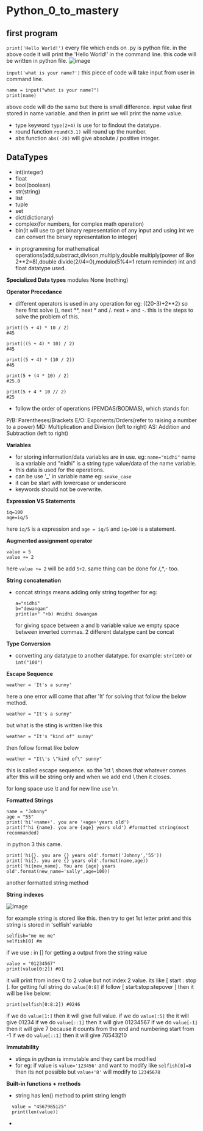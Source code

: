 # Python_0_to_mastery

## first program
`print('Hello World!')`
every file which ends on .py is python file. in the above code it will print the 'Hello World!' in the command line. this code will be written in python file.
![image](https://github.com/user-attachments/assets/dfdc29a2-4f45-4e0c-b4d7-1f4b67f6b42a)

`input('what is your name?')`
this piece of code will take input from user in command line.

```
name = input("what is your name?")
print(name)
```
above code will do the same but there is small difference. input value first stored in name variable. and then in print we will print the name value. 

- type keyword `type(2+4)` is use for to findout the datatype.
- round function `round(3.1)` will round up the number.
- abs function `abs(-20)` will give absolute / positive integer.

## DataTypes
- int(integer)
- float
- bool(boolean)
- str(string)
- list
- tuple
- set
- dict(dictionary)
- complex(for numbers, for complex math operation)
- bin(it will use to get binary representation of any input and using int we can convert the binary representation to integer)

* in programming for mathematical operations(add,substract,divison,multiply,double multiply(power of like 2**2=8),double divide(2//4=0),modulo(5%4=1 return reminder) int and float datatype used.

**Specialized Data types**
modules
None (nothing)

**Operator Precedance**
- different operators is used in any operation for eg: ((20-3)+2**2) so here first solve (), next **, next * and /. next + and -. this is the steps to solve the problem of this.

```
print((5 + 4) * 10 / 2) 
#45

print(((5 + 4) * 10) / 2)
#45

print((5 + 4) * (10 / 2))
#45

print(5 + (4 * 10) / 2)
#25.0

print(5 + 4 * 10 // 2)
#25
```
- follow the order of operations (PEMDAS/BODMAS), which stands for:

P/B: Parentheses/Brackets
E/O: Exponents/Orders(refer to raising a number to a power)
MD: Multiplication and Division (left to right)
AS: Addition and Subtraction (left to right)

**Variables**

- for storing information/data variables are in use. eg: `name="nidhi"` name is a variable and "nidhi" is a string type value/data of the name variable.
- this data is used for the operations.
- can be use '_' in variable name eg: `snake_case`
- it can be start with lowercase or underscore
- keywords should not be overwrite.

**Expression VS Statements**

```
iq=100
age=iq/5
```
here `iq/5` is a expression and `age = iq/5` and `iq=100` is a statement.

**Augmented assignment operator**

```
value = 5
value += 2
```
here `value += 2` will be add `5+2`. same thing can be done for /,*,- too.

**String concatenation**

- concat strings means adding only string together for eg:
  ```
  a="nidhi"
  b="dewangan"
  print(a+" "+b) #nidhi dewangan
  ```
  for giving space between a and b variable value we empty space between inverted commas. 2 different datatype cant be concat

**Type Conversion**
- converting any datatype to another datatype. for example:
  `str(100)` or `int("100")`

**Escape Sequence**
```
weather = 'It's a sunny'
```
here a one error will come that after 'It' for solving that follow the below method.
```
weather = "It's a sunny"
```
but what is the sting is written like this
```
weather = "It's "kind of" sunny"
```
then follow format like below
```
weather = "It\'s \"kind of\" sunny"
```
this is called escape sequence. so the 1st \ shows that whatever comes after this will be string only and when we add end \ then it closes.

for long space use \t and for new line use \n.

**Formatted Strings**

```
name = "Johnny"
age = "55"
print('hi'+name+'. you are '+age+'years old')
print(f'hi {name}. you are {age} years old') #formatted string(most recommanded)
```
 in python 3 this came.
```
print('hi{}. you are {} years old'.format('Johnny','55'))
print('hi{}. you are {} years old'.format(name,age))
print('hi{new_name}. You are {age} years old'.format(new_name='sally',age=100))
```
another formatted string method

**String indexes**

![image](https://github.com/user-attachments/assets/33e65376-ae34-455a-b132-e006e40280fe)

for example string is stored like this. then try to get 1st letter print and this string is stored in 'selfish' variable
```
selfish="me me me"
selfish[0] #m
```
if we use : in [] for getting a output from the string value
```
value = "01234567"
print(value[0:2]) #01
```
it will print from index 0 to 2 value but not index 2 value. its like [ start : stop ]. for getting full string do `value[0:8]`
if follow [ start:stop:stepover ] then it will be like below:
```
print(selfish[0:8:2]) #0246
```
if we do `value[1:]` then it will give full value.
if we do `value[:5]` the it will give 01234
if we do `value[::1]` then it will give 01234567
if we do `value[-1]` then it will give 7 because it counts from the end and numbering start from -1
if we do `value[::1]` then it will give 76543210

**Immutability**
- stings in python is immutable and they cant be modified
- for eg: if value is `value='123456'` and want to modify like `selfish[0]=8` then its not possible but `value+'8'` will modify to `12345678`

**Built-in functions + methods**
- string has len() method to print string length
```
  value = "4567985125"
  print(len(value))
```
- 
